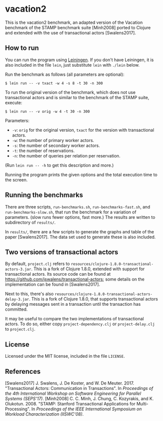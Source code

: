 # vacation2

This is the vacation2 benchmark, an adapted version of the Vacation benchmark of the STAMP benchmark suite [Minh2008] ported to Clojure and extended with the use of transactional actors [Swalens2017].

## How to run

You can run the program using [Leiningen](https://leiningen.org/). If you don't have Leiningen, it is also included in the file `lein`, just substitute `lein` with `./lein` below.

Run the benchmark as follows (all parameters are optional):

    $ lein run -- -v txact -w 4 -s 8 -t 30 -n 300

To run the original version of the benchmark, which does not use transactional actors and is similar to the benchmark of the STAMP suite, execute:

    $ lein run -- -v orig -w 4 -t 30 -n 300

Parameters:
* `-v`: `orig` for the original version, `txact` for the version with transactional actors.
* `-w`: the number of primary worker actors.
* `-s`: the number of secondary worker actors.
* `-t`: the number of reservations.
* `-n`: the number of queries per relation per reservation.

(Run `lein run -- -h` to get this description and more.)

Running the program prints the given options and the total execution time to the screen.

## Running the benchmarks

There are three scripts, `run-benchmarks.sh`, `run-benchmarks-fast.sh`, and `run-benchmarks-slow.sh`, that run the benchmark for a variation of parameters. (slow runs fewer options, fast more.) The results are written to subdirectory of `results/`.

In `results/`, there are a few scripts to generate the graphs and table of the paper [Swalens2017]. The data set used to generate these is also included.

## Two versions of transactional actors

By default, `project.clj` refers to `resources/clojure-1.8.0-transactional-actors-3.jar`. This is a fork of Clojure 1.8.0, extended with support for transactional actors. Its source code can be found at https://github.com/jswalens/transactional-actors; some details on the implementation can be found in [Swalens2017].

Next to this, there's also `resources/clojure-1.8.0-transactional-actors-delay-3.jar`. This is a fork of Clojure 1.8.0, that supports transactional actors by delaying messages sent in a transaction until the transaction has committed.

It may be useful to compare the two implementations of transactional actors. To do so, either copy `project-dependency.clj` or `project-delay.clj` to `project.clj`.

## License
Licensed under the MIT license, included in the file `LICENSE`.

## References

[Swalens2017] J. Swalens, J. De Koster, and W. De Meuter. 2017. "Transactional Actors: Communication in Transactions". In _Proceedings of the 4th International Workshop on Software Engineering for Parallel Systems (SEPS'17)_.
[Minh2008] C. C. Minh, J. Chung, C. Kozyrakis, and K. Olukotun. 2008. "STAMP: Stanford Transactional Applications for Multi-Processing". In _Proceedings of the IEEE International Symposium on Workload Characterization (IISWC'08)_.
